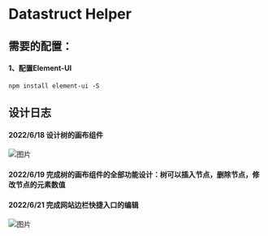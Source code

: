 # Datastruct Helper
## 需要的配置：
#### 1、配置Element-UI
```
npm install element-ui -S
```

## 设计日志
#### 2022/6/18 设计树的画布组件
![图片](https://user-images.githubusercontent.com/65166118/174440297-4b9bd174-2257-4436-9ef6-747f917ad342.png)
#### 2022/6/19 完成树的画布组件的全部功能设计：树可以插入节点，删除节点，修改节点的元素数值
#### 2022/6/21 完成网站边栏快捷入口的编辑
![图片](https://user-images.githubusercontent.com/65166118/174827419-be53b39c-3e4c-45e9-962a-8f92deeeab63.png)
